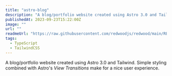 ```yaml
---
title: "astro-blog"
description: "A blog/portfolio website created using Astro 3.0 and Tailwind."
publishedAt: 2023-09-23T15:22:00Z
image: ""
url: ""
readmeUrl: "https://raw.githubusercontent.com/redwoodjs/redwood/main/README.md"
tags:
  - TypeScript
  - TailwindCSS
---
```

A blog/portfolio website created using Astro 3.0 and Tailwind.
Simple styling combined with Astro's *View Transitions* make for a nice user experience.